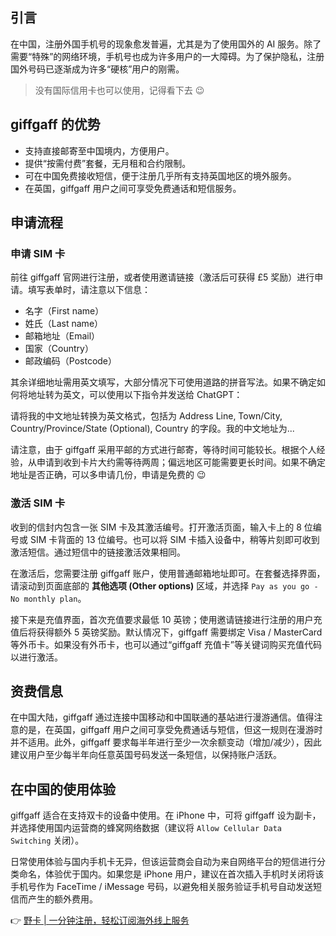 ## 引言

在中国，注册外国手机号的现象愈发普遍，尤其是为了使用国外的 AI 服务。除了需要“特殊”的网络环境，手机号也成为许多用户的一大障碍。为了保护隐私，注册国外号码已逐渐成为许多“硬核”用户的刚需。

> 没有国际信用卡也可以使用，记得看下去 😉

## giffgaff 的优势

- 支持直接邮寄至中国境内，方便用户。
- 提供“按需付费”套餐，无月租和合约限制。
- 可在中国免费接收短信，便于注册几乎所有支持英国地区的境外服务。
- 在英国，giffgaff 用户之间可享受免费通话和短信服务。

## 申请流程

### 申请 SIM 卡

前往 giffgaff 官网进行注册，或者使用邀请链接（激活后可获得 £5 奖励）进行申请。填写表单时，请注意以下信息：

- 名字（First name）
- 姓氏（Last name）
- 邮箱地址（Email）
- 国家（Country）
- 邮政编码（Postcode）

其余详细地址需用英文填写，大部分情况下可使用道路的拼音写法。如果不确定如何将地址转为英文，可以使用以下指令并发送给 ChatGPT：


请将我的中文地址转换为英文格式，包括为 Address Line, Town/City, Country/Province/State (Optional), Country 的字段。我的中文地址为...


请注意，由于 giffgaff 采用平邮的方式进行邮寄，等待时间可能较长。根据个人经验，从申请到收到卡片大约需等待两周；偏远地区可能需要更长时间。如果不确定地址是否正确，可以多申请几份，申请是免费的 😉

### 激活 SIM 卡

收到的信封内包含一张 SIM 卡及其激活编号。打开激活页面，输入卡上的 8 位编号或 SIM 卡背面的 13 位编号。也可以将 SIM 卡插入设备中，稍等片刻即可收到激活短信。通过短信中的链接激活效果相同。

在激活后，您需要注册 giffgaff 账户，使用普通邮箱地址即可。在套餐选择界面，请滚动到页面底部的 **其他选项 (Other options)** 区域，并选择 `Pay as you go - No monthly plan`。

接下来是充值界面，首次充值要求最低 10 英镑；使用邀请链接进行注册的用户充值后将获得额外 5 英镑奖励。默认情况下，giffgaff 需要绑定 Visa / MasterCard 等外币卡。如果没有外币卡，也可以通过“giffgaff 充值卡”等关键词购买充值代码以进行激活。

## 资费信息

在中国大陆，giffgaff 通过连接中国移动和中国联通的基站进行漫游通信。值得注意的是，在英国，giffgaff 用户之间可享受免费通话与短信，但这一规则在漫游时并不适用。此外，giffgaff 要求每半年进行至少一次余额变动（增加/减少），因此建议用户至少每半年向任意英国号码发送一条短信，以保持账户活跃。

## 在中国的使用体验

giffgaff 适合在支持双卡的设备中使用。在 iPhone 中，可将 giffgaff 设为副卡，并选择使用国内运营商的蜂窝网络数据（建议将 `Allow Cellular Data Switching` 关闭）。

日常使用体验与国内手机卡无异，但该运营商会自动为来自网络平台的短信进行分类命名，体验优于国内。如果您是 iPhone 用户，建议在首次插入手机时关闭将该手机号作为 FaceTime / iMessage 号码，以避免相关服务验证手机号自动发送短信而产生的额外费用。

👉 [野卡 | 一分钟注册，轻松订阅海外线上服务](https://bit.ly/bewildcard)